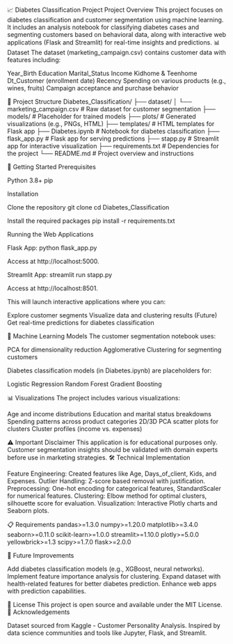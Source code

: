📈 Diabetes Classification Project
Project Overview
This project focuses on diabetes classification and customer segmentation using machine learning. It includes an analysis notebook for classifying diabetes cases and segmenting customers based on behavioral data, along with interactive web applications (Flask and Streamlit) for real-time insights and predictions.
📊 Dataset
The dataset (marketing_campaign.csv) contains customer data with features including:

Year_Birth
Education
Marital_Status
Income
Kidhome & Teenhome
Dt_Customer (enrollment date)
Recency
Spending on various products (e.g., wines, fruits)
Campaign acceptance and purchase behavior

📁 Project Structure
Diabetes_Classification/
├── dataset/
│   └── marketing_campaign.csv         # Raw dataset for customer segmentation
├── models/                            # Placeholder for trained models
├── plots/                             # Generated visualizations (e.g., PNGs, HTML)
├── templates/                         # HTML templates for Flask app
├── Diabetes.ipynb                     # Notebook for diabetes classification
├── flask_app.py                       # Flask app for serving predictions
├── stapp.py                           # Streamlit app for interactive visualization
├── requirements.txt                   # Dependencies for the project
└── README.md                          # Project overview and instructions

🚀 Getting Started
Prerequisites

Python 3.8+
pip

Installation

Clone the repository
git clone <repository-url>
cd Diabetes_Classification


Install the required packages
pip install -r requirements.txt



Running the Web Applications

Flask App:
python flask_app.py

 Access at http://localhost:5000.

Streamlit App:
streamlit run stapp.py

 Access at http://localhost:8501.


This will launch interactive applications where you can:

Explore customer segments
Visualize data and clustering results
(Future) Get real-time predictions for diabetes classification

🤖 Machine Learning Models
The customer segmentation notebook uses:

PCA for dimensionality reduction
Agglomerative Clustering for segmenting customers

Diabetes classification models (in Diabetes.ipynb) are placeholders for:

Logistic Regression
Random Forest
Gradient Boosting

📊 Visualizations
The project includes various visualizations:

Age and income distributions
Education and marital status breakdowns
Spending patterns across product categories
2D/3D PCA scatter plots for clusters
Cluster profiles (income vs. expenses)

⚠️ Important Disclaimer
This application is for educational purposes only. Customer segmentation insights should be validated with domain experts before use in marketing strategies.
🛠️ Technical Implementation

Feature Engineering: Created features like Age, Days_of_client, Kids, and Expenses.
Outlier Handling: Z-score based removal with justification.
Preprocessing: One-hot encoding for categorical features, StandardScaler for numerical features.
Clustering: Elbow method for optimal clusters, silhouette score for evaluation.
Visualization: Interactive Plotly charts and Seaborn plots.

📋 Requirements
pandas>=1.3.0
numpy>=1.20.0
matplotlib>=3.4.0
seaborn>=0.11.0
scikit-learn>=1.0.0
streamlit>=1.10.0
plotly>=5.0.0
yellowbrick>=1.3
scipy>=1.7.0
flask>=2.0.0

📑 Future Improvements

Add diabetes classification models (e.g., XGBoost, neural networks).
Implement feature importance analysis for clustering.
Expand dataset with health-related features for better diabetes prediction.
Enhance web apps with prediction capabilities.

📜 License
This project is open source and available under the MIT License.
🙏 Acknowledgements

Dataset sourced from Kaggle - Customer Personality Analysis.
Inspired by data science communities and tools like Jupyter, Flask, and Streamlit.

